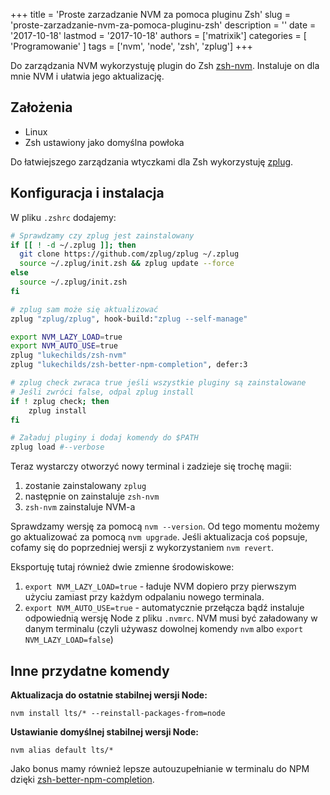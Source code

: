 +++
title = 'Proste zarzadzanie NVM za pomoca pluginu Zsh'
slug = 'proste-zarzadzanie-nvm-za-pomoca-pluginu-zsh'
description = ''
date = '2017-10-18'
lastmod = '2017-10-18'
authors = ['matrixik']
categories = [
  'Programowanie'
]
tags = ['nvm', 'node', 'zsh', 'zplug']
+++

Do zarządzania NVM wykorzystuję plugin do Zsh [zsh-nvm][zsh-nvm].
Instaluje on dla mnie NVM i ułatwia jego aktualizację.

## Założenia

+ Linux
+ Zsh ustawiony jako domyślna powłoka

Do łatwiejszego zarządzania wtyczkami dla Zsh wykorzystuję [zplug][zplug].

## Konfiguracja i instalacja

W pliku `.zshrc` dodajemy:
```bash
# Sprawdzamy czy zplug jest zainstalowany
if [[ ! -d ~/.zplug ]]; then
  git clone https://github.com/zplug/zplug ~/.zplug
  source ~/.zplug/init.zsh && zplug update --force
else
  source ~/.zplug/init.zsh
fi

# zplug sam może się aktualizować
zplug "zplug/zplug", hook-build:"zplug --self-manage"

export NVM_LAZY_LOAD=true
export NVM_AUTO_USE=true
zplug "lukechilds/zsh-nvm"
zplug "lukechilds/zsh-better-npm-completion", defer:3

# zplug check zwraca true jeśli wszystkie pluginy są zainstalowane
# Jeśli zwróci false, odpal zplug install
if ! zplug check; then
    zplug install
fi

# Załaduj pluginy i dodaj komendy do $PATH
zplug load #--verbose
```

Teraz wystarczy otworzyć nowy terminal i zadzieje się trochę magii:

1. zostanie zainstalowany `zplug`
2. następnie on zainstaluje `zsh-nvm`
3. `zsh-nvm` zainstaluje NVM-a

Sprawdzamy wersję za pomocą `nvm --version`. Od tego momentu możemy
go aktualizować za pomocą `nvm upgrade`. Jeśli aktualizacja coś popsuje,
cofamy się do poprzedniej wersji z wykorzystaniem `nvm revert`.

Eksportuję tutaj również dwie zmienne środowiskowe:

1. `export NVM_LAZY_LOAD=true` - ładuje NVM dopiero przy pierwszym użyciu
   zamiast przy każdym odpalaniu nowego terminala.
2. `export NVM_AUTO_USE=true` - automatycznie przełącza bądź instaluje
   odpowiednią wersję Node z pliku `.nvmrc`. NVM musi być załadowany w danym
   terminalu (czyli używasz dowolnej komendy `nvm` albo
   `export NVM_LAZY_LOAD=false`)

## Inne przydatne komendy

**Aktualizacja do ostatnie stabilnej wersji Node:**

`nvm install lts/* --reinstall-packages-from=node`

**Ustawianie domyślnej stabilnej wersji Node:**

`nvm alias default lts/*`

Jako bonus mamy również lepsze autouzupełnianie w terminalu do NPM dzięki
[zsh-better-npm-completion][npm-completion].

[zsh-nvm]: https://github.com/lukechilds/zsh-nvm/
[zplug]: https://github.com/zplug/zplug
[npm-completion]: https://github.com/lukechilds/zsh-better-npm-completion
